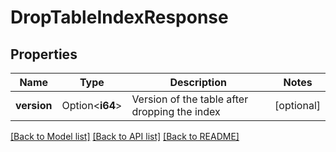 # DropTableIndexResponse

## Properties

Name | Type | Description | Notes
------------ | ------------- | ------------- | -------------
**version** | Option<**i64**> | Version of the table after dropping the index | [optional]

[[Back to Model list]](../README.md#documentation-for-models) [[Back to API list]](../README.md#documentation-for-api-endpoints) [[Back to README]](../README.md)


